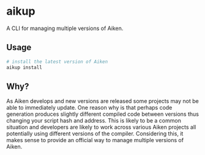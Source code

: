 # aikup

A CLI for managing multiple versions of Aiken.

## Usage

```sh
# install the latest version of Aiken
aikup install
```

## Why?

As Aiken develops and new versions are released some
projects may not be able to immediately update. One reason
why is that perhaps code generation produces slightly different
compiled code between versions thus changing your script hash
and address. This is likely to be a common situation and developers
are likely to work across various Aiken projects all potentially using
different versions of the compiler. Considering this, it makes sense
to provide an official way to manage multiple versions of Aiken.
